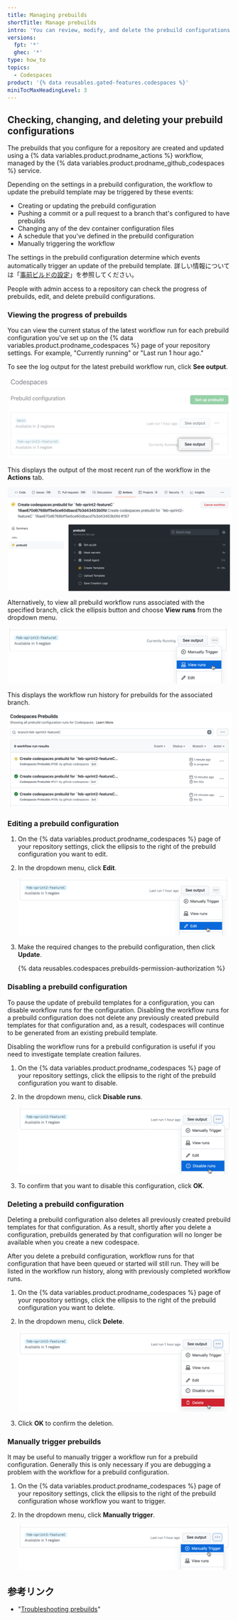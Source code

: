 ```yaml
---
title: Managing prebuilds
shortTitle: Manage prebuilds
intro: 'You can review, modify, and delete the prebuild configurations for your repository.'
versions:
  fpt: '*'
  ghec: '*'
type: how_to
topics:
  - Codespaces
product: '{% data reusables.gated-features.codespaces %}'
miniTocMaxHeadingLevel: 3
---
```


## Checking, changing, and deleting your prebuild configurations

The prebuilds that you configure for a repository are created and updated using a {% data variables.product.prodname_actions %} workflow, managed by the {% data variables.product.prodname_github_codespaces %} service.

Depending on the settings in a prebuild configuration, the workflow to update the prebuild template may be triggered by these events:

* Creating or updating the prebuild configuration
* Pushing a commit or a pull request to a branch that's configured to have prebuilds
* Changing any of the dev container configuration files
* A schedule that you've defined in the prebuild configuration
* Manually triggering the workflow

The settings in the prebuild configuration determine which events automatically trigger an update of the prebuild template. 詳しい情報については「[事前ビルドの設定](/codespaces/prebuilding-your-codespaces/configuring-prebuilds#configuring-a-prebuild)」を参照してください。

People with admin access to a repository can check the progress of prebuilds, edit, and delete prebuild configurations.

### Viewing the progress of prebuilds
You can view the current status of the latest workflow run for each prebuild configuration you've set up on the {% data variables.product.prodname_codespaces %} page of your repository settings. For example, "Currently running" or "Last run 1 hour ago."

To see the log output for the latest prebuild workflow run, click **See output**.

![The 'See output' button](/assets/images/help/codespaces/prebuilds-see-output.png)

This displays the output of the most recent run of the workflow in the **Actions** tab.

![The prebuild workflow output](/assets/images/help/codespaces/prebuilds-log-output.png)

Alternatively, to view all prebuild workflow runs associated with the specified branch, click the ellipsis button and choose **View runs** from the dropdown menu.

![The 'View runs' option in the drop-down menu](/assets/images/help/codespaces/prebuilds-view-runs.png)

This displays the workflow run history for prebuilds for the associated branch.

![The workflow run history](/assets/images/help/codespaces/prebuilds-workflow-runs.png)

### Editing a prebuild configuration

1. On the {% data variables.product.prodname_codespaces %} page of your repository settings, click the ellipsis to the right of the prebuild configuration you want to edit.
1. In the dropdown menu, click **Edit**.

   ![The 'Edit' option in the drop-down menu](/assets/images/help/codespaces/prebuilds-edit.png)

1. Make the required changes to the prebuild configuration, then click **Update**.

   {% data reusables.codespaces.prebuilds-permission-authorization %}


### Disabling a prebuild configuration

To pause the update of prebuild templates for a configuration, you can disable workflow runs for the configuration. Disabling the workflow runs for a prebuild configuration does not delete any previously created prebuild templates for that configuration and, as a result, codespaces will continue to be generated from an existing prebuild template.

Disabling the workflow runs for a prebuild configuration is useful if you need to investigate template creation failures.

1. On the {% data variables.product.prodname_codespaces %} page of your repository settings, click the ellipsis to the right of the prebuild configuration you want to disable.
1. In the dropdown menu, click **Disable runs**.

   ![The 'Disable runs' option in the drop-down menu](/assets/images/help/codespaces/prebuilds-disable.png)

1. To confirm that you want to disable this configuration, click **OK**.

### Deleting a prebuild configuration

Deleting a prebuild configuration also deletes all previously created prebuild templates for that configuration. As a result, shortly after you delete a configuration, prebuilds generated by that configuration will no longer be available when you create a new codespace.

After you delete a prebuild configuration, workflow runs for that configuration that have been queued or started will still run. They will be listed in the workflow run history, along with previously completed workflow runs.

1. On the {% data variables.product.prodname_codespaces %} page of your repository settings, click the ellipsis to the right of the prebuild configuration you want to delete.
1. In the dropdown menu, click **Delete**.

   ![The 'Delete' option in the drop-down menu](/assets/images/help/codespaces/prebuilds-delete.png)

1. Click **OK** to confirm the deletion.

### Manually trigger prebuilds

It may be useful to manually trigger a workflow run for a prebuild configuration. Generally this is only necessary if you are debugging a problem with the workflow for a prebuild configuration.

1. On the {% data variables.product.prodname_codespaces %} page of your repository settings, click the ellipsis to the right of the prebuild configuration whose workflow you want to trigger.
1. In the dropdown menu, click **Manually trigger**.

   ![The 'Manually trigger' option in the drop-down menu](/assets/images/help/codespaces/prebuilds-manually-trigger.png)

## 参考リンク

- "[Troubleshooting prebuilds](/codespaces/troubleshooting/troubleshooting-prebuilds)"

